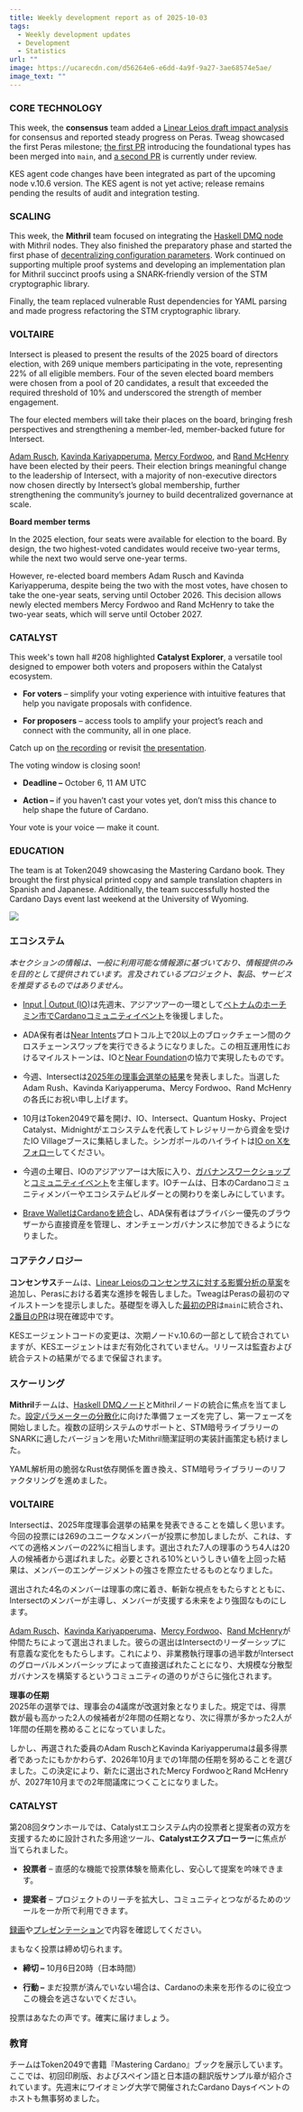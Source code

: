 ```yaml
---
title: Weekly development report as of 2025-10-03
tags:
  - Weekly development updates
  - Development
  - Statistics
url: ""
image: https://ucarecdn.com/d56264e6-e6dd-4a9f-9a27-3ae68574e5ae/
image_text: ""
---
```


### CORE TECHNOLOGY

This week, the **consensus** team added a [Linear Leios draft impact analysis](https://github.com/input-output-hk/ouroboros-leios/blob/main/docs/ImpactAnalysis.md) for consensus and reported steady progress on Peras. Tweag showcased the first Peras milestone; [the first PR](https://github.com/IntersectMBO/ouroboros-consensus/pull/1673) introducing the foundational types has been merged into `main`, and [a second PR](https://github.com/IntersectMBO/ouroboros-consensus/pull/1674) is currently under review.

KES agent code changes have been integrated as part of the upcoming node v.10.6 version. The KES agent is not yet active; release remains pending the results of audit and integration testing.

### SCALING

This week, the **Mithril** team focused on integrating the [Haskell DMQ node](https://github.com/input-output-hk/mithril/issues/2674) with Mithril nodes. They also finished the preparatory phase and started the first phase of [decentralizing configuration parameters](https://github.com/input-output-hk/mithril/issues/2692). Work continued on supporting multiple proof systems and developing an implementation plan for Mithril succinct proofs using a SNARK-friendly version of the STM cryptographic library.

Finally, the team replaced vulnerable Rust dependencies for YAML parsing and made progress refactoring the STM cryptographic library.

### VOLTAIRE

Intersect is pleased to present the results of the 2025 board of directors election, with 269 unique members participating in the vote, representing 22% of all eligible members. Four of the seven elected board members were chosen from a pool of 20 candidates, a result that exceeded the required threshold of 10% and underscored the strength of member engagement.  
  
The four elected members will take their places on the board, bringing fresh perspectives and strengthening a member-led, member-backed future for Intersect.

[Adam Rusch](https://x.com/AdamRusch), [Kavinda Kariyapperuma](https://x.com/OfficialKavinda), [Mercy Fordwoo](https://x.com/M3RSEE), and [Rand McHenry](https://x.com/RareRandCorp) have been elected by their peers. Their election brings meaningful change to the leadership of Intersect, with a majority of non-executive directors now chosen directly by Intersect’s global membership, further strengthening the community’s journey to build decentralized governance at scale. 

**Board member terms**
 
In the 2025 election, four seats were available for election to the board. By design, the two highest-voted candidates would receive two-year terms, while the next two would serve one-year terms.

However, re-elected board members Adam Rusch and Kavinda Kariyapperuma, despite being the two with the most votes, have chosen to take the one-year seats, serving until October 2026. This decision allows newly elected members Mercy Fordwoo and Rand McHenry to take the two-year seats, which will serve until October 2027.

### CATALYST

This week's town hall #208 highlighted **Catalyst Explorer**, a versatile tool designed to empower both voters and proposers within the Catalyst ecosystem.

*   **For voters** – simplify your voting experience with intuitive features that help you navigate proposals with confidence.
    
*   **For proposers** – access tools to amplify your project’s reach and connect with the community, all in one place.
    

Catch up on [the recording](https://www.youtube.com/live/8GjaCj-5frc?si=Xu43s4OT8qetmdU9) or revisit [the presentation](https://docs.google.com/presentation/d/1Nd8PZTojKEL_l4rSsUiEbIvk_T8o4XClrE0vpGCuyOg/edit?usp=sharing).

The voting window is closing soon!

*   **Deadline –** October 6, 11 AM UTC
    
*   **Action –** if you haven’t cast your votes yet, don’t miss this chance to help shape the future of Cardano.
    

Your vote is your voice — make it count.

### EDUCATION

The team is at Token2049 showcasing the Mastering Cardano book. They brought the first physical printed copy and sample translation chapters in Spanish and Japanese. Additionally, the team successfully hosted the Cardano Days event last weekend at the University of Wyoming.

  
![](https://ucarecdn.com/e111020a-b3a9-4002-9128-ed01ff28f7ee/-/preview/-/format/auto/-/quality/smart/)

### エコシステム

_本セクションの情報は、一般に利用可能な情報源に基づいており、情報提供のみを目的として提供されています。言及されているプロジェクト、製品、サービスを推奨するものではありません。_  

*   [Input | Output (IO)](https://iohk.io/jp/about/)は先週末、アジアツアーの一環として[ベトナムのホーチミン市でCardanoコミュニティイベント](https://www.youtube.com/watch?v=srSIJmRsi84)を後援しました。
    
*   ADA保有者は[Near Intents](https://www.near.org/intents)プロトコル上で20以上のブロックチェーン間のクロスチェーンスワップを実行できるようになりました。この相互運用性におけるマイルストーンは、IOと[Near Foundation](https://www.near.org/roadmap-history)の協力で実現したものです。
    
*   今週、Intersectは[2025年の理事会選挙の結果](https://www.intersectmbo.org/news/intersect-announces-results-of-2025-board-elections)を発表しました。当選したAdam Rush、Kavinda Kariyapperuma、Mercy Fordwoo、Rand McHenryの各氏にお祝い申し上げます。
    
*   10月はToken2049で幕を開け、IO、Intersect、Quantum Hosky、Project Catalyst、Midnightがエコシステムを代表してトレジャリーから資金を受けたIO Villageブースに集結しました。シンガポールのハイライトは[IO on Xをフォロー](https://x.com/IntersectMBO)してください。
    
*   今週の土曜日、IOのアジアツアーは大阪に入り、[ガバナンスワークショップ](https://luma.com/5p589eh6)と[コミュニティイベント](https://luma.com/lpn92ne5)を主催します。IOチームは、日本のCardanoコミュニティメンバーやエコシステムビルダーとの関わりを楽しみにしています。
    
*   [Brave WalletはCardanoを統合](https://brave.com/blog/cardano-in-brave-wallet/)し、ADA保有者はプライバシー優先のブラウザーから直接資産を管理し、オンチェーンガバナンスに参加できるようになりました。
    

### コアテクノロジー

**コンセンサス**チームは、[Linear Leiosのコンセンサスに対する影響分析の草案](https://github.com/input-output-hk/ouroboros-leios/blob/main/docs/ImpactAnalysis.md)を追加し、Perasにおける着実な進捗を報告しました。TweagはPerasの最初のマイルストーンを提示しました。基礎型を導入した[最初のPR](https://github.com/IntersectMBO/ouroboros-consensus/pull/1673)は`main`に統合され、 [2番目のPR](https://github.com/IntersectMBO/ouroboros-consensus/pull/1674)は現在確認中です。  

KESエージェントコードの変更は、次期ノードv.10.6の一部として統合されていますが、KESエージェントはまだ有効化されていません。リリースは監査および統合テストの結果がでるまで保留されます。  

### スケーリング

**Mithril**チームは、[Haskell DMQノード](https://github.com/input-output-hk/mithril/issues/2674)とMithrilノードの統合に焦点を当てました。[設定パラメーターの分散化](https://github.com/input-output-hk/mithril/issues/2692)に向けた準備フェーズを完了し、第一フェーズを開始しました。複数の証明システムのサポートと、STM暗号ライブラリーのSNARKに適したバージョンを用いたMithril簡潔証明の実装計画策定も続けました。

YAML解析用の脆弱なRust依存関係を置き換え、STM暗号ライブラリーのリファクタリングを進めました。

### VOLTAIRE

Intersectは、2025年度理事会選挙の結果を発表できることを嬉しく思います。今回の投票には269のユニークなメンバーが投票に参加しましたが、これは、すべての適格メンバーの22%に相当します。選出された7人の理事のうち4人は20人の候補者から選ばれました。必要とされる10%というしきい値を上回った結果は、メンバーのエンゲージメントの強さを際立たせるものとなりました。  
  
選出された4名のメンバーは理事の席に着き、斬新な視点をもたらすとともに、Intersectのメンバーが主導し、メンバーが支援する未来をより強固なものにします。

[Adam Rusch](https://x.com/AdamRusch)、[Kavinda Kariyapperuma](https://x.com/OfficialKavinda)、[Mercy Fordwoo](https://x.com/M3RSEE)、[Rand McHenry](https://x.com/RareRandCorp)が仲間たちによって選出されました。彼らの選出はIntersectのリーダーシップに有意義な変化をもたらします。これにより、非業務執行理事の過半数がIntersectのグローバルメンバーシップによって直接選ばれたことになり、大規模な分散型ガバナンスを構築するというコミュニティの道のりがさらに強化されます。 

  
**理事の任期**  
2025年の選挙では、理事会の4議席が改選対象となりました。規定では、得票数が最も高かった2人の候補者が2年間の任期となり、次に得票が多かった2人が1年間の任期を務めることになっていました。

しかし、再選された委員のAdam RuschとKavinda Kariyapperumaは最多得票者であったにもかかわらず、2026年10月までの1年間の任期を努めることを選びました。この決定により、新たに選出されたMercy FordwooとRand McHenryが、2027年10月までの2年間議席につくことになりました。

### CATALYST

第208回タウンホールでは、Catalystエコシステム内の投票者と提案者の双方を支援するために設計された多用途ツール、**Catalystエクスプローラー**に焦点が当てられました。

*   **投票者** – 直感的な機能で投票体験を簡素化し、安心して提案を吟味できます。
    
*   **提案者** – プロジェクトのリーチを拡大し、コミュニティとつながるためのツールを一か所で利用できます。
    

[録画](https://www.youtube.com/live/8GjaCj-5frc?si=Xu43s4OT8qetmdU9)や[プレゼンテーション](https://docs.google.com/presentation/d/1Nd8PZTojKEL_l4rSsUiEbIvk_T8o4XClrE0vpGCuyOg/edit?usp=sharing)で内容を確認してください。

まもなく投票は締め切られます。

*   **締切 –** 10月6日20時（日本時間）
    
*   **行動 –** まだ投票が済んでいない場合は、Cardanoの未来を形作るのに役立つこの機会を逃さないでください。
    

投票はあなたの声です。確実に届けましょう。

### 教育

チームはToken2049で書籍『Mastering Cardano』ブックを展示しています。ここでは、初回印刷版、およびスペイン語と日本語の翻訳版サンプル章が紹介されています。先週末にワイオミング大学で開催されたCardano Daysイベントのホストも無事努めました。
